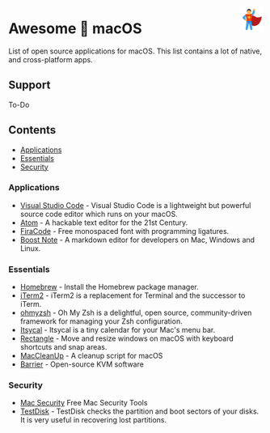 <p align="center">
  <img align="right" src="https://github.com/sraodev/super/blob/master/assets/icons-super-48.png" width="48" title="hover text"> 
</p>

# Awesome   macOS
List of open source applications for macOS. This list contains a lot of native, and cross-platform apps.

## Support

To-Do

## Contents

- [Applications](#applications)
- [Essentials](#essentials)
- [Security](#security)

### Applications

- [Visual Studio Code](https://code.visualstudio.com) - Visual Studio Code is a lightweight but powerful source code editor which runs on your macOS.
- [Atom](https://atom.io) - A hackable text editor for the 21st Century.
- [FiraCode](https://github.com/tonsky/FiraCode) - Free monospaced font with programming ligatures.
- [Boost Note](https://boostnote.io) - A markdown editor for developers on Mac, Windows and Linux.

### Essentials

- [Homebrew](https://brew.sh) - Install the Homebrew package manager.
- [iTerm2](https://www.iterm2.com) - iTerm2 is a replacement for Terminal and the successor to iTerm.
- [ohmyzsh](https://ohmyz.sh) - Oh My Zsh is a delightful, open source, community-driven framework for managing your Zsh configuration.
- [Itsycal](http://www.mowglii.com/itsycal) - Itsycal is a tiny calendar for your Mac's menu bar.
- [Rectangle](https://github.com/rxhanson/Rectangle) - Move and resize windows on macOS with keyboard shortcuts and snap areas.
- [MacCleanUp](https://github.com/fwartner/mac-cleanup) - A cleanup script for macOS 
- [Barrier](https://github.com/debauchee/barrier) - Open-source KVM software 

### Security

- [Mac Security](https://objective-see.com/products.html) Free Mac Security Tools
- [TestDisk](https://github.com/cgsecurity/testdisk) - TestDisk checks the partition and boot sectors of your disks. It is very useful in recovering lost partitions.

